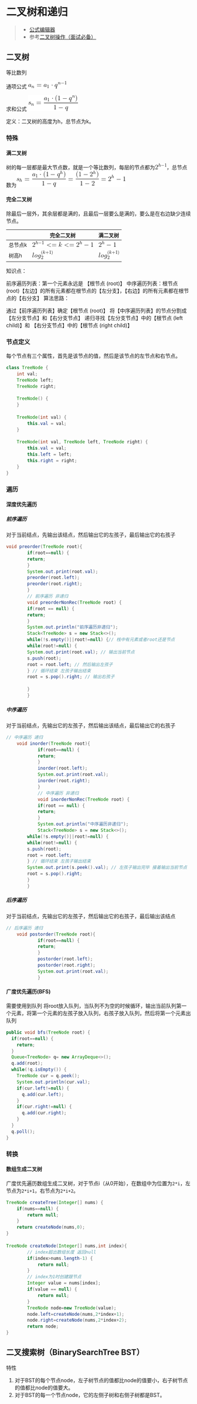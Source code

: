 # 二叉树和递归

> - [公式编辑器](https://www.codecogs.com/latex/eqneditor.php)
> - 参考[二叉树操作（面试必备）](https://segmentfault.com/a/1190000008850005)

## 二叉树

等比数列 

通项公式 ![等比通项公式](../../images/等比通项公式.png)

求和公式 ![等比数列求和公式](../../images/等比数列求和公式.png)

定义：二叉树的高度为h，总节点为k。

### 特殊

#### 满二叉树

树的每一层都是最大节点数，就是一个等比数列，每层的节点都为![节点计算公式](../../images/节点计算公式.png)，总节点数为![计算节点公式](../../images/计算节点公式.png)

#### 完全二叉树

除最后一层外，其余层都是满的，且最后一层要么是满的，要么是在右边缺少连续节点。

|         | 完全二叉树                                                 | 满二叉树                                     |
| ------- | ---------------------------------------------------------- | -------------------------------------------- |
| 总节点k | ![完全二叉树节点范围](../../images/完全二叉树节点范围.png) | ![h层树总节点](../../images/h层树总节点.png) |
| 树高h   | ![计算树高](../../images/计算树高-6037698.png)             | ![计算树高](../../images/计算树高.png)       |

知识点：

前序遍历列表：第一个元素永远是 【根节点 (root)】
中序遍历列表：根节点 (root)【左边】的所有元素都在根节点的【左分支】，【右边】的所有元素都在根节点的【右分支】
算法思路：

通过【前序遍历列表】确定【根节点 (root)】
将【中序遍历列表】的节点分割成【左分支节点】和【右分支节点】
递归寻找【左分支节点】中的【根节点 (left child)】和 【右分支节点】中的【根节点 (right child)】

### 节点定义

每个节点有三个属性，首先是该节点的值，然后是该节点的左节点和右节点。

```java
class TreeNode {
    int val;
    TreeNode left;
    TreeNode right;

    TreeNode() {
    }

    TreeNode(int val) {
        this.val = val;
    }

    TreeNode(int val, TreeNode left, TreeNode right) {
        this.val = val;
        this.left = left;
        this.right = right;
    }
}
```

### 遍历
#### 深度优先遍历

##### 前序遍历
对于当前结点，先输出该结点，然后输出它的左孩子，最后输出它的右孩子
```java
void preorder(TreeNode root){
        if(root==null) {
        return;
        }
        System.out.print(root.val);
        preorder(root.left);
        preorder(root.right);
        }
        // 前序遍历 非递归
        void preorderNonRec(TreeNode root) {
        if(root == null) {
        return;
        }
        System.out.println("前序遍历非递归");
        Stack<TreeNode> s = new Stack<>();
        while(!s.empty()||root!=null) {// 栈中有元素或者root还是节点
        while(root!=null) {
        System.out.print(root.val); // 输出当前节点
        s.push(root);
        root = root.left; // 然后输出左孩子
        } // 循环结束 左孩子输出结束
        root = s.pop().right; // 输出右孩子

        }
        }
```

##### 中序遍历
对于当前结点，先输出它的左孩子，然后输出该结点，最后输出它的右孩子
```java
// 中序遍历 递归
    void inorder(TreeNode root){
            if(root==null) {
            return;
            }
            inorder(root.left);
            System.out.print(root.val);
            inorder(root.right);
            }
            // 中序遍历 非递归
            void inorderNonRec(TreeNode root) {
            if(root == null) {
            return;
            }
            System.out.println("中序遍历非递归");
            Stack<TreeNode> s = new Stack<>();
        while(!s.empty()||root!=null) {
        while(root!=null) {
        s.push(root);
        root = root.left;
        } // 循环结束 左孩子输出结束
        System.out.print(s.peek().val); // 左孩子输出完毕 接着输出当前节点
        root = s.pop().right;
        }
        }
```

##### 后序遍历
对于当前结点，先输出它的左孩子，然后输出它的右孩子，最后输出该结点
```java
// 后序遍历 递归
    void postorder(TreeNode root){
            if(root==null) {
            return;
            }
            postorder(root.left);
            postorder(root.right);
            System.out.print(root.val);
            }
```
#### 广度优先遍历(BFS)
需要使用到队列
将root放入队列，当队列不为空的时候循环，输出当前队列第一个元素，将第一个元素的左孩子放入队列，右孩子放入队列，然后将第一个元素出队列
```java
public void bfs(TreeNode root) {
  if(root==null) {
    return;
  }
  Queue<TreeNode> q= new ArrayDeque<>();
  q.add(root);
  while(!q.isEmpty()) {
    TreeNode cur = q.peek();
    System.out.println(cur.val);
    if(cur.left!=null) {
      q.add(cur.left);
    }
    if(cur.right!=null) {
      q.add(cur.right);
    }
  }
  q.poll();
}
```
### 转换

#### 数组生成二叉树
广度优先遍历数组生成二叉树，对于节点i（从0开始），在数组中为位置为`2*i`，左节点为`2*i+1`，右节点为`2*i+2`。

```java
TreeNode createTree(Integer[] nums) {
    if(nums==null) {
        return null;
    }
    return createNode(nums,0);
}

TreeNode createNode(Integer[] nums,int index){
        // index超出数组长度 返回null
        if(index>nums.length-1) {
            return null;
        }
        // index为1时创建跟节点
        Integer value = nums[index];
        if(value == null) {
            return null;
        }
        TreeNode node=new TreeNode(value);
        node.left=createNode(nums,2*index+1);
        node.right=createNode(nums,2*index+2);
        return node;
}

```

## 二叉搜索树（BinarySearchTree BST）

特性

1. 对于BST的每个节点node，左子树节点的值都比node的值要小，右子树节点的值都比node的值要大。
2. 对于BST的每一个节点node，它的左侧子树和右侧子树都是BST。